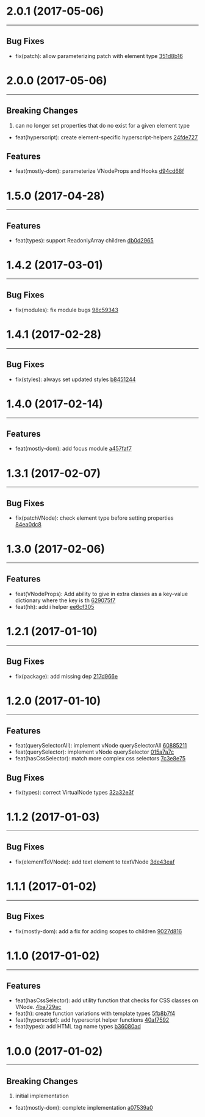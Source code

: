 # 2.0.1 (2017-05-06)
---

## Bug Fixes

- fix(patch): allow parameterizing patch with element type [351d8b16](https://github.com/TylorS/mostly-dom/commits/351d8b162c729a23a1ae0cd66e038edd857aca9b)

# 2.0.0 (2017-05-06)
---

## Breaking Changes

1. can no longer set properties that do no exist for a given element type
  - feat(hyperscript): create element-specific hyperscript-helpers [24fde727](https://github.com/TylorS/mostly-dom/commits/24fde7271db0b0e7059536f0e90ad3c63f9845c5)

## Features

- feat(mostly-dom): parameterize VNodeProps and Hooks [d94cd68f](https://github.com/TylorS/mostly-dom/commits/d94cd68fd7826ae7642fa604a7829b05c794db40)

# 1.5.0 (2017-04-28)
---

## Features

- feat(types): support ReadonlyArray children [db0d2965](https://github.com/TylorS/mostly-dom/commits/db0d29657bcd0c2bf7b7107829cfca670f365eee)

# 1.4.2 (2017-03-01)
---

## Bug Fixes

- fix(modules): fix module bugs [98c59343](https://github.com/TylorS/mostly-dom/commits/98c5934319d3fd24a9f0f675f17e509ba94f31a4)

# 1.4.1 (2017-02-28)
---

## Bug Fixes

- fix(styles): always set updated styles [b8451244](https://github.com/TylorS/mostly-dom/commits/b8451244eec680cba9b4141c0cd4201b453bf21f)

# 1.4.0 (2017-02-14)
---

## Features

- feat(mostly-dom): add focus module [a457faf7](https://github.com/TylorS/mostly-dom/commits/a457faf7b01433147eb31b31b017ff41c4bd6929)

# 1.3.1 (2017-02-07)
---

## Bug Fixes

- fix(patchVNode): check element type before setting properties [84ea0dc8](https://github.com/TylorS/mostly-dom/commits/84ea0dc83418f5f9aa7584c5e75b1b2dc8c5b211)

# 1.3.0 (2017-02-06)
---

## Features

- feat(VNodeProps): Add ability to give in extra classes as a key-value dictionary where the key is th [629075f7](https://github.com/TylorS/mostly-dom/commits/629075f71b6e6a2ce3122ba9b3c1bbf08ed38f77)
- feat(hh): add i helper [ee6cf305](https://github.com/TylorS/mostly-dom/commits/ee6cf3053dcbdae9275f2e256e6d0a2109a7be6d)

# 1.2.1 (2017-01-10)
---

## Bug Fixes

- fix(package): add missing dep [217d966e](https://github.com/TylorS/mostly-dom/commits/217d966e7a07e75092fa36b4ca86d4eccb6dee2b)

# 1.2.0 (2017-01-10)
---

## Features

- feat(querySelectorAll): implement vNode querySelectorAll [60885211](https://github.com/TylorS/mostly-dom/commits/6088521166fe35ce458a6b31900230411b26d0e0)
- feat(querySelector): implement vNode querySelector [015a7a7c](https://github.com/TylorS/mostly-dom/commits/015a7a7c01f537140b323c8ab2d3929b169e259e)
- feat(hasCssSelector): match more complex css selectors [7c3e8e75](https://github.com/TylorS/mostly-dom/commits/7c3e8e7577cd114083d167a500a1635324c86019)

## Bug Fixes

- fix(types): correct VirtualNode types [32a32e3f](https://github.com/TylorS/mostly-dom/commits/32a32e3f596e59acf78479c1eafd61636f27adc9)

# 1.1.2 (2017-01-03)
---

## Bug Fixes

- fix(elementToVNode): add text element to textVNode [3de43eaf](https://github.com/TylorS/mostly-dom/commits/3de43eaf252736a1d0b2da7ee5195402d861a614)

# 1.1.1 (2017-01-02)
---

## Bug Fixes

- fix(mostly-dom): add a fix for adding scopes to children [9027d816](https://github.com/TylorS/mostly-dom/commits/9027d816f5510ca80603049cd5dc59b7b388d14e)

# 1.1.0 (2017-01-02)
---

## Features

- feat(hasCssSelector): add utility function that checks for CSS classes on VNode. [4ba729ac](https://github.com/TylorS/mostly-dom/commits/4ba729ac774f7b81d72628b0633cc55cce4fdd60)
- feat(h): create function variations with template types [5fb8b7f4](https://github.com/TylorS/mostly-dom/commits/5fb8b7f4cb5504d02b7c17b62f19b6919fe75bab)
- feat(hyperscript): add hyperscript helper functions [40af7592](https://github.com/TylorS/mostly-dom/commits/40af75922c9ab1bd1e335ad858ba51f45e9651bc)
- feat(types): add HTML tag name types [b36080ad](https://github.com/TylorS/mostly-dom/commits/b36080adb751a3cff804de15a40a8fab3ca1b7df)

# 1.0.0 (2017-01-02)
---

## Breaking Changes

1. initial implementation
  - feat(mostly-dom): complete implementation [a07539a0](https://github.com/TylorS/mostly-dom/commits/a07539a0b30fcb4924488a5fe3970b46bb39b899)


